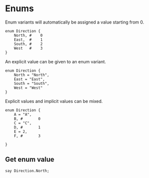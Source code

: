 # Enums

Enum variants will automatically be assigned a value starting from 0.

```goboscript
enum Direction {
    North, #    0
    East,  #    1
    South, #    2
    West   #    3
}
```

An explicit value can be given to an enum variant.

```goboscript
enum Direction {
    North = "North",
    East = "East",
    South = "South",
    West = "West"
}
```

Explicit values and implicit values can be mixed.

```goboscript
enum Direction {
    A = "A",
    B, #       0
    C = "C",
    D, #       1
    E = 2,
    F, #       3

}
```

## Get enum value

```goboscript
say Direction.North;
```
